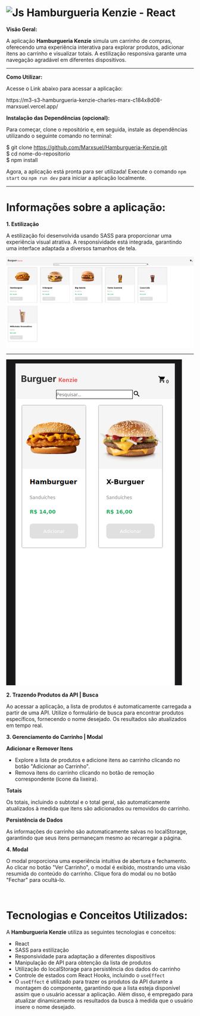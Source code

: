 <h1><strong> <img align="top" alt="Js" height="40" width="50" src="https://cdn.jsdelivr.net/gh/devicons/devicon/icons/react/react-original.svg">  Hamburgueria Kenzie - React</strong></h1>

<p><strong>Visão Geral:</strong></p>

<p>A aplicação <strong>Hamburgueria Kenzie</strong> simula um carrinho de compras, oferecendo uma experiência interativa para explorar produtos, adicionar itens ao carrinho e visualizar totais. A estilização responsiva garante uma navegação agradável em diferentes dispositivos.</p>
<hr>
<p><strong>Como Utilizar:</strong></p>
<p>Acesse o Link abaixo para acessar a aplicação:</p>
<p>https://m3-s3-hamburgueria-kenzie-charles-marx-c184x8d08-marxsuel.vercel.app/</p>
<p><strong>Instalação das Dependências (opcional):</strong></p>

<p>Para começar, clone o repositório e, em seguida, instale as dependências utilizando o seguinte comando no terminal:</p>


$ git clone https://github.com/Marxsuel/Hamburgueria-Kenzie.git
<br>
$ cd nome-do-repositorio
<br>
$ npm install
<br>
<p>Agora, a aplicação está pronta para ser utilizada! Execute o comando <code>npm start</code> ou <code>npm run dev</code> para iniciar a aplicação localmente.</p>

<hr>

<h1>Informações sobre a aplicação:</h1>

<p><strong>1. Estilização</strong></p>
<p>A estilização foi desenvolvida usando SASS para proporcionar uma experiência visual atrativa. A responsividade está integrada, garantindo uma interface adaptada a diversos tamanhos de tela.</p>
<img width="800" heigh="600" src="https://raw.githubusercontent.com/Marxsuel/Hamburgueria-Kenzie/main/public/img2.png" alt="Desktop">
<hr>
<img src="https://raw.githubusercontent.com/Marxsuel/Hamburgueria-Kenzie/main/public/img1.png" alt="Mobile">


<p><strong>2. Trazendo Produtos da API | Busca</strong></p>
<p>Ao acessar a aplicação, a lista de produtos é automaticamente carregada a partir de uma API. Utilize o formulário de busca para encontrar produtos específicos, fornecendo o nome desejado. Os resultados são atualizados em tempo real.</p>
<p><strong>3. Gerenciamento do Carrinho | Modal</strong></p>
<p><strong>Adicionar e Remover Itens</strong></p>
<ul>
  <li>Explore a lista de produtos e adicione itens ao carrinho clicando no botão "Adicionar ao Carrinho".</li>
  <li>Remova itens do carrinho clicando no botão de remoção correspondente (ícone da lixeira).</li>
</ul>
<p><strong>Totais</strong></p>
<p>Os totais, incluindo o subtotal e o total geral, são automaticamente atualizados à medida que itens são adicionados ou removidos do carrinho.</p>
<p><strong>Persistência de Dados</strong></p>
<p>As informações do carrinho são automaticamente salvas no localStorage, garantindo que seus itens permaneçam mesmo ao recarregar a página.</p>
<p><strong>4. Modal</strong></p>
<p>O modal proporciona uma experiência intuitiva de abertura e fechamento. Ao clicar no botão "Ver Carrinho", o modal é exibido, mostrando uma visão resumida do conteúdo do carrinho. Clique fora do modal ou no botão "Fechar" para ocultá-lo.</p>

<br>
<h1>Tecnologias e Conceitos Utilizados:</h1>

<p>A <strong>Hamburgueria Kenzie</strong> utiliza as seguintes tecnologias e conceitos:</p>

<ul>
  <li>React</li>
  <li>SASS para estilização</li>
  <li>Responsividade para adaptação a diferentes dispositivos</li>
  <li>Manipulação de API para obtenção da lista de produtos</li>
  <li>Utilização do localStorage para persistência dos dados do carrinho</li>
  <li>Controle de estados com React Hooks, incluindo o <code>useEffect</code></li>
  <li>O <code>useEffect</code> é utilizado para trazer os produtos da API durante a montagem do componente, garantindo que a lista esteja disponível assim que o usuário acessar a aplicação. Além disso, é empregado para atualizar dinamicamente os resultados da busca à medida que o usuário insere o nome desejado.</li>
</ul>

